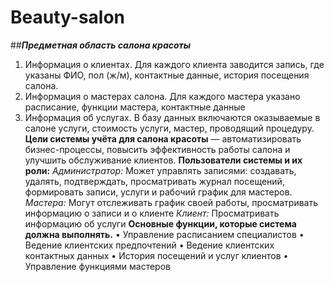 # Beauty-salon
##***Предметная область салона красоты***
1.	Информация о клиентах. Для каждого клиента заводится запись, где указаны ФИО, пол (ж/м), контактные данные, история посещения салона. 
2.	Информация о мастерах салона. Для каждого мастера указано расписание, функции мастера, контактные данные
3.	Информация об услугах. В базу данных включаются оказываемые в салоне услуги, стоимость услуги, мастер, проводящий процедуру.
**Цели системы учёта для салона красоты** — автоматизировать бизнес-процессы, повысить эффективность работы салона и улучшить обслуживание клиентов. 
**Пользователи системы и их роли:**
*Администратор:* 
Может управлять записями: создавать, удалять, подтверждать, просматривать журнал посещений, формировать записи, услуги и рабочий график для мастеров. 
*Мастера:*
Могут отслеживать график своей работы, просматривать информацию о записи и о клиенте 
*Клиент:* 
Просматривать информацию об услуги
**Основные функции, которые система должна выполнять.**
•	Управление расписанием специалистов
•	Ведение клиентских предпочтений
•	Ведение клиентских контактных данных
•	История посещений и услуг клиентов
•	Управление функциями мастеров 






